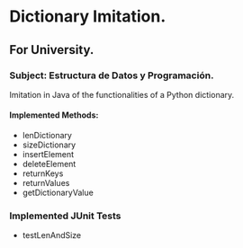 # Dictionary Imitation.
## For University.
### Subject: Estructura de Datos y Programación.
Imitation in Java of the functionalities of a Python dictionary.
#### Implemented Methods:
- lenDictionary
- sizeDictionary
- insertElement
- deleteElement
- returnKeys
- returnValues
- getDictionaryValue

### Implemented JUnit Tests
- testLenAndSize
